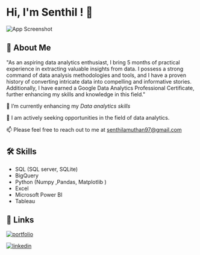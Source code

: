 
# Hi, I'm Senthil ! 👋




![App Screenshot](https://media.giphy.com/media/3oKIPEqDGUULpEU0aQ/giphy.gif)


## 🚀 About Me

"As an aspiring data analytics enthusiast, I bring 5 months of practical experience in extracting valuable insights from data. I possess a strong command of data analysis methodologies and tools, and I have a proven history of converting intricate data into compelling and informative stories. Additionally, I have earned a Google Data Analytics Professional Certificate, further enhancing my skills and knowledge in this field."


  🌱 I’m currently enhancing my *Data analytics skills*

  🔭 I am actively seeking opportunities in the field of data analytics.

  📫 Please feel free to reach out to me at senthilamuthan97@gmail.com


## 🛠 Skills
-  SQL (SQL server, SQLite)
-  BigQuery
-  Python (Numpy ,Pandas, Matplotlib )
-  Excel 
-  Microsoft Power BI
-  Tableau

## 🔗 Links
[![portfolio](https://img.shields.io/badge/my_portfolio-000?style=for-the-badge&logo=ko-fi&logoColor=white)](https://www.datascienceportfol.io/Senthil)

[![linkedin](https://img.shields.io/badge/linkedin-0A66C2?style=for-the-badge&logo=linkedin&logoColor=white)](https://www.linkedin.com/in/senthilamuthan/)


